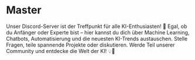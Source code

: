 # Master
Unser Discord-Server ist der Treffpunkt für alle KI-Enthusiasten! 🚀 Egal, ob du Anfänger oder Experte bist – hier kannst du dich über Machine Learning, Chatbots, Automatisierung und die neuesten KI-Trends austauschen. Stelle Fragen, teile spannende Projekte oder diskutieren. Werde Teil unserer Community und entdecke die Welt der KI! 💡🤖

